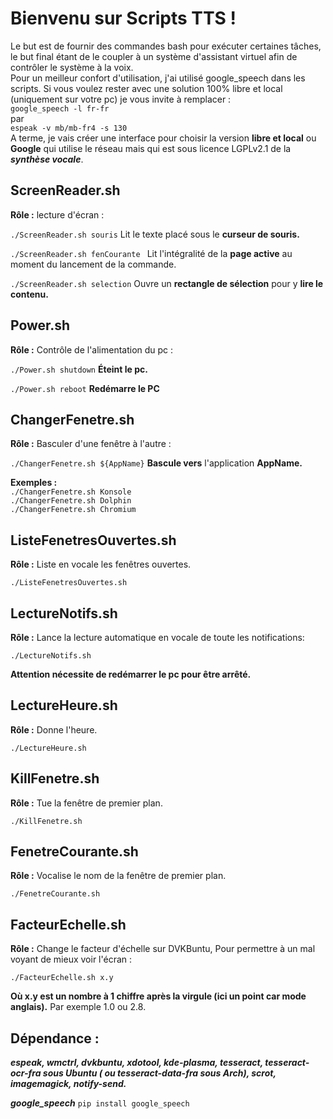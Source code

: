 # Bienvenu sur Scripts TTS !

Le but est de fournir des commandes bash pour exécuter certaines tâches, le but final étant de le coupler à un système d'assistant virtuel afin de contrôler le système à la voix.  
Pour un meilleur confort d'utilisation, j'ai utilisé google_speech dans les scripts. Si vous voulez rester avec une solution 100% libre et local (uniquement sur votre pc) je vous invite à remplacer :  
``google_speech -l fr-fr``  
par  
``espeak -v mb/mb-fr4 -s 130``  
A terme, je vais créer une interface pour choisir la version **libre et local** ou **Google** qui utilise le réseau mais qui est sous licence LGPLv2.1 de la __*synthèse vocale*__.  

## ScreenReader.sh

__Rôle :__  lecture d'écran :   

```./ScreenReader.sh souris```
Lit le texte placé sous le **curseur de souris.** 
   
```./ScreenReader.sh fenCourante ```
Lit l'intégralité de la **page active** au moment du lancement de la commande.
  
```./ScreenReader.sh selection```
Ouvre un **rectangle de sélection** pour y **lire le contenu.**   
  
## Power.sh
   
   __Rôle :__  Contrôle de l'alimentation du pc :
     
```./Power.sh shutdown```
**Éteint le pc.**   
    
```./Power.sh reboot```
**Redémarre le PC**

## ChangerFenetre.sh
  
  __Rôle :__  Basculer d'une fenêtre à l'autre :  
    
  ```./ChangerFenetre.sh ${AppName}```
 **Bascule vers** l'application **AppName.**  
   
   **Exemples :**   
```./ChangerFenetre.sh Konsole```  
```./ChangerFenetre.sh Dolphin```  
```./ChangerFenetre.sh Chromium```  
  
## ListeFenetresOuvertes.sh
  
  __Rôle :__ Liste en vocale les fenêtres ouvertes.    
    
  ```./ListeFenetresOuvertes.sh```

## LectureNotifs.sh
  
   __Rôle :__ Lance la lecture automatique en vocale de toute les notifications:  
  
   ```./LectureNotifs.sh```
     
   **Attention nécessite de redémarrer le pc pour être arrêté.**

## LectureHeure.sh
  
   __Rôle :__ Donne l'heure.  
  
   ```./LectureHeure.sh```
     
## KillFenetre.sh

   __Rôle :__ Tue la fenêtre de premier plan.  
  
   ```./KillFenetre.sh```

## FenetreCourante.sh
  
   __Rôle :__ Vocalise le nom de la fenêtre de premier plan.  
  
```./FenetreCourante.sh```
   
## FacteurEchelle.sh
  
 __Rôle :__ Change le facteur d'échelle sur DVKBuntu, Pour permettre à un mal voyant de mieux voir l'écran :  
  
```./FacteurEchelle.sh x.y```

**Où x.y est un nombre à 1 chiffre après la virgule (ici un point car mode anglais).** Par exemple 1.0 ou 2.8.

## Dépendance :
***espeak, wmctrl, dvkbuntu, xdotool, kde-plasma, tesseract, tesseract-ocr-fra sous Ubuntu ( ou tesseract-data-fra sous Arch), scrot, imagemagick, notify-send.***
  
  ***google_speech***
```pip install google_speech```
